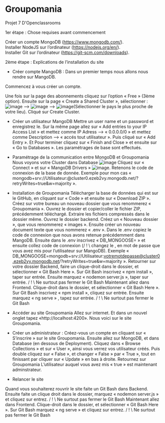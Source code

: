# Groupomania
Projet 7 D'Openclassrooms

1er étape : Chose requises avant commencement

Créer un compte MongoDB (https://www.mongodb.com/).  
Installer NodeJS sur l’ordinateur (https://nodejs.org/en/).  
Installer Git sur l’ordinateur (https://git-scm.com/downloads).  


2ème étape : Explications de l’installation du site

- Créer compte MangoDB :
Dans un premier temps nous allons nous rendre sur MangoDB.

Commencez à vous créer un compte. 

Une fois sur la page des abonnements cliquez sur l’option « Free » (3ème option). 
Ensuite sur la page « Create a Shared Cluster », sélectionner :
![image](https://user-images.githubusercontent.com/97230074/205503246-5b87888c-5041-4b9b-9322-78652a5c2fb5.png) --> ![image](https://user-images.githubusercontent.com/97230074/205503272-87d5a34f-3917-40a5-afc3-25fe31c2fb2f.png) --> ![image](https://user-images.githubusercontent.com/97230074/205503279-830b8c14-c09d-4939-a671-713535351865.png)(Sélectionner le pays le plus proche de votre lieu).
Cliqué sur Create Cluster.

- Créer un utilisateur MangoDB
Mettre un user name et un password et enregistrez le.
Sur la même page allez sur « Add entries to your IP Access List » et mettez comme IP Adress --> « 0.0.0.0/0 » et mettez comme Description --> « accés tout utilisateur ». Puis cliqué sur « Add Entry ». Et Pour terminer cliquez sur « Finish and Close » et ensuite sur « Go to Databases ».
Les paramétrages de base sont effectués.

- Paramétrage de la communication entre MongoDB et Groupomania
Nous voyons votre Cluster dans Database ![image](https://user-images.githubusercontent.com/97230074/205503341-0b8fad46-17b7-4583-8b28-c1c355a9a638.png)
Cliquez sur « Connect » et sur « MangoDB Drivers » ![image](https://user-images.githubusercontent.com/97230074/205503347-08efb31a-c5d3-4a09-9109-7e427dc7436e.png).
Retenons le code de connexion de la base de donnée. Exemple pour mon cas « mongodb+srv://Utilisateur:<password>@cluster0.ezeb2vy.mongodb.net/?retryWrites=true&w=majority ».  

- Installation de Groupomania
Télécharger la base de données qui est sur le GitHub, en cliquant sur « Code » et ensuite sur « Download ZIP ».
Créez sur votre bureau un nouveau dossier que vous renommerez « Groupomania ». 
Ouvrez le dossier et copier/coller le fichier ZIP, précédemment téléchargé.
Extraire les fichiers compressés dans le dossier même.
Ouvrez le dossier backend.
Créez un « Nouveau dossier », que vous renommerez « images ».
Ensuite créer un nouveau document texte que vous nommerez « .env ». 
Dans le .env copiez le code de connexion que nous avons retenue précédemment dans MangoDB. 
Ensuite dans le .env inscrivez « DB_MONGOOSE= » et ensuite collez code de connexion (/ ! \ changez le <password>, en mot de passe que vous avez mis pour l’utilisateur sur MangoDB). 
Exemple « DB_MONGOOSE=mongodb+srv://Utilisateur:votremotdepasse@cluster0.ezeb2vy.mongodb.net/?retryWrites=true&w=majority ».
Retourner sur votre dossier Backend, faire un clique-droit dans le dossier, et sélectionner « Git Bash Here ».
Sur Git Bash inscrivez « npm install », taper sur entrée. Ensuite marquez 
« nodemon server.js », taper sur entrée. 
/ ! \ Ne surtout pas fermer le Git Bash
Maintenant allez dans Frontend. 
Clique-droit dans le dossier, et sélectionner « Git Bash Here ».
Sur Git Bash inscrivez « npm install », cliquez sur entrée. Ensuite marquez 
« ng serve » , tapez sur entrée. 
/ ! \ Ne surtout pas fermer le Git Bash

- Accéder au site Groupomania
Allez sur internet. Et dans un nouvel onglet tapez «http://localhost:4200».
Nous voici sur le site Groupomania.

- Créer un administrateur :
Créez-vous un compte en cliquant sur « S’inscrire » sur le site Groupomania.
Ensuite allez sur MongoDB, et dans Database (en dessous de Deployment). Cliquez dans « Browse Collections » et sur « User », ainsi vous verrez vos utilisateur créés. 
Puis double cliquez sur « False », et changer « False » par « True », tout en finissant par cliquer sur « Update » en bas à droite.
Retournez sur Groupomania
L’utilisateur auquel vous avez mis « true » est maintenant adminstrateur.

- Relancer le site

Quand vous souhaiterez rouvrir le site faite un Git Bash dans Backend.
Ensuite faite un clique droit dans le dossier, marquez « nodemon server.js » et cliquez sur entrez. 
/ ! \ Ne surtout pas fermer le Git Bash
Maintenant allez dans Frontend. 
Clique-droit dans le dossier, et sélectionner « Git Bash Here ».
Sur Git Bash marquez « ng serve » et cliquez sur entrez. 
/ ! \ Ne surtout pas fermer le Git Bash
